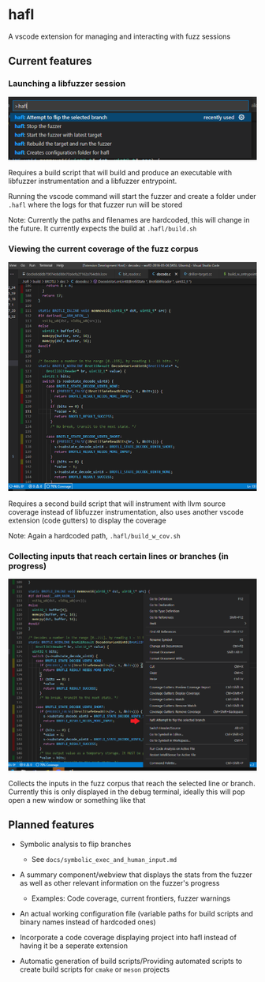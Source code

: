 # hafl 

A vscode extension for managing and interacting with fuzz sessions

## Current features
### Launching a libfuzzer session

![image](./docs/images/command_palette.png)

Requires a build script that will build and produce an executable with libfuzzer instrumentation and a libfuzzer entrypoint. 

Running the vscode command will start the fuzzer and create a folder under `.hafl` where the logs for that fuzzer run will be stored  

Note: Currently the paths and filenames are hardcoded, this will change in the future. It currently expects the build at `.hafl/build.sh`

### Viewing the current coverage of the fuzz corpus

![image](./docs/images/coverage.png)

Requires a second build script that will instrument with llvm source coverage instead of libfuzzer instrumentation, also uses another vscode extension (code gutters) to display the coverage

Note: Again a hardcoded path, `.hafl/build_w_cov.sh`

### Collecting inputs that reach certain lines or branches (in progress)

![image](./docs/images/branch_flipping.png)

Collects the inputs in the fuzz corpus that reach the selected line or branch. Currently this is only displayed in the debug terminal, ideally this will pop open a new window or something like that

## Planned features
- Symbolic analysis to flip branches
  - See `docs/symbolic_exec_and_human_input.md`

- A summary component/webview that displays the stats from the fuzzer as well as other relevant information on the fuzzer's progress
  - Examples: Code coverage, current frontiers, fuzzer warnings

- An actual working configuration file (variable paths for build scripts and binary names instead of hardcoded ones)
- Incorporate a code coverage displaying project into hafl instead of having it be a seperate extension
- Automatic generation of build scripts/Providing automated scripts to create build scripts for `cmake` or `meson` projects